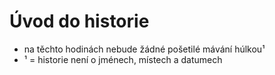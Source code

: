 # Úvod do historie

 * na těchto hodinách nebude žádné pošetilé mávání húlkou¹
 * ¹ = historie není o jménech, místech a datumech

